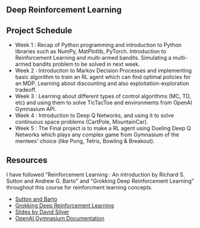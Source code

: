 ## Deep Reinforcement Learning

## Project Schedule
- Week 1 : Recap of Python programming and introduction to Python libraries such as NumPy, MatPlotlib, PyTorch. Introduction to Reinforcement Learning and multi-armed bandits. Simulating a multi-armed bandits problem to be solved in next week.
- Week 2 : Introduction to Markov Decision Processes and implementing basic algorithm to train an RL agent which can find optimal policies for an MDP. Learning about discounting and also exploitation-exploration tradeoff.
- Week 3 : Learning about different types of control algorithms (MC, TD, etc) and using them to solve TicTacToe and environments from OpenAI Gymnasium API.
- Week 4 : Introduction to Deep Q Networks, and using it to solve continuous space problems (CartPole, MountainCar).
- Week 5 : The Final project is to make a RL agent using Dueling Deep Q Networks which plays any complex game from Gymnasium of the mentees' choice (like Pong, Tetris, Bowling & Breakout).

## Resources
I have followed "Reinforcement Learning : An introduction by Richard S. Sutton and Andrew G. Barto" and "Grokking Deep Reinforcement Learning" throughout this course for reinforcment learning concepts.
- [Sutton and Barto](SuttonBarto.pdf)
- [Grokking Deep Reinforcement Learning](GrokkingRL.pdf)
- [Slides by David Silver](https://www.davidsilver.uk/teaching/)
- [OpenAI Gymnasium Documentation](https://gymnasium.farama.org/)
